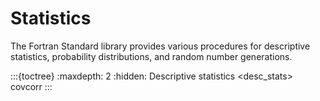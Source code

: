 # Statistics

The Fortran Standard library provides various procedures for descriptive
statistics, probability distributions, and random number generations.

:::{toctree}
:maxdepth: 2
:hidden:
Descriptive statistics <desc_stats>
covcorr
:::
